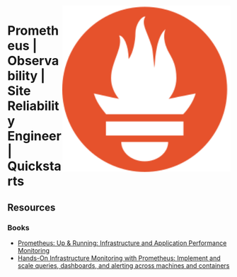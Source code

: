 <img src="assets/prometheus.svg" alt="Prometheus" style="width: 380px;" align="right">

# Prometheus | Observability | Site Reliability Engineer | Quickstarts

## Resources
### Books
- [Prometheus: Up & Running: Infrastructure and Application Performance Monitoring](https://www.amazon.ca/-/en/Julien-Pivotto/dp/1098131142/)
- [Hands-On Infrastructure Monitoring with Prometheus: Implement and scale queries, dashboards, and alerting across machines and containers](https://www.packtpub.com/en-us/product/hands-on-infrastructure-monitoring-with-prometheus-9781789612349)
